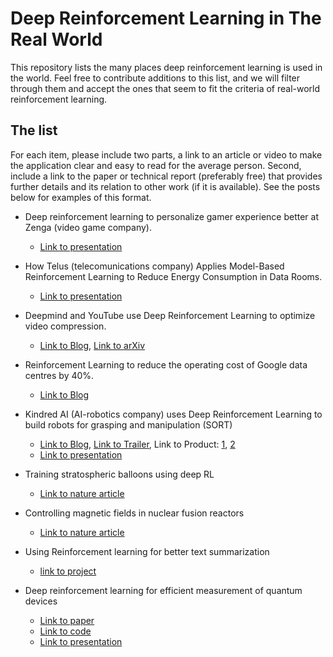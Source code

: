 
# Deep Reinforcement Learning in The Real World

This repository lists the many places deep reinforcement learning is used in the world. Feel free to contribute additions to this list, and we will filter through them and accept the ones that seem to fit the criteria of real-world reinforcement learning.


## The list

For each item, please include two parts, a link to an article or video to make the application clear and easy to read for the average person. Second, include a link to the paper or technical report (preferably free) that provides further details and its relation to other work (if it is available). See the posts below for examples of this format.

* Deep reinforcement learning to personalize gamer experience better at Zenga (video game company).
  - [Link to presentation](https://www.youtube.com/watch?v=q4b-HHG5dG4)

* How Telus (telecomunications company) Applies Model-Based Reinforcement Learning to Reduce Energy Consumption in Data Rooms.
  - [Link to presentation](https://www.caiac.ca/sites/default/files/shared/canai-2021-presentations/slides-138.pdf)

* Deepmind and YouTube use Deep Reinforcement Learning to optimize video compression.
  - [Link to Blog](https://deepmind.com/blog/article/MuZeros-first-step-from-research-into-the-real-world), [Link to arXiv](https://arxiv.org/abs/2202.06626)

* Reinforcement Learning to reduce the operating cost of Google data centres by 40%.
  - [Link to Blog](https://deepmind.com/blog/article/deepmind-ai-reduces-google-data-centre-cooling-bill-40)

* Kindred AI (AI-robotics company) uses Deep Reinforcement Learning to build robots for grasping and manipulation (SORT)
  - [Link to Blog](https://www.kindred.ai/blog/reinforcement-learning-beat-games-such-as-backgammon-and-go-and-is-paving-a-path-for-smarter-robots), [Link to Trailer](https://youtu.be/PtuOAV47Yyg), Link to Product: [1](https://www.kindred.ai/products), [2](https://www.kindred.ai/autograsp)
  - [Link to presentation](https://www.caiac.ca/sites/default/files/shared/canai-2021-presentations/slides-138.pdf)

* Training stratospheric balloons using deep RL
  - [Link to nature article](https://www.nature.com/articles/s41586-020-2939-8)

* Controlling magnetic fields in nuclear fusion reactors
  - [Link to nature article](https://www.nature.com/articles/s41586-021-04301-9)

* Using Reinforcement learning for better text summarization
  - [link to project](https://www.salesforce.com/products/einstein/ai-research/tl-dr-reinforced-model-abstractive-summarization/)

* Deep reinforcement learning for efficient measurement of quantum devices
  - [Link to paper](https://www.nature.com/articles/s41534-021-00434-x)
  - [Link to code](https://github.com/oxquantum-repo/drl_for_quantum_measurement)
  - [Link to presentation](https://www.oxford-man.ox.ac.uk/event/11th-oxford-man-institute-machine-learning-workshop/)
